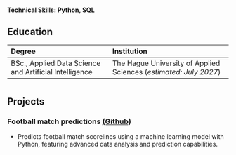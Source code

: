 
<!--
![headshot](/assets/img/headshot.jpg)
-->
#### Technical Skills: Python, SQL

## Education	
| Degree  | Institution |
| :------------- | :------------- |
| BSc., Applied Data Science and Artificial Intelligence | The Hague University of Applied Sciences (_estimated: July 2027_) |

#
<!--## Work Experience-->

## Projects
### Football match predictions [(Github)](https://github.com/lalutir/Football-match-predictions)
- Predicts football match scorelines using a machine learning model with Python, featuring advanced data analysis and prediction capabilities.
